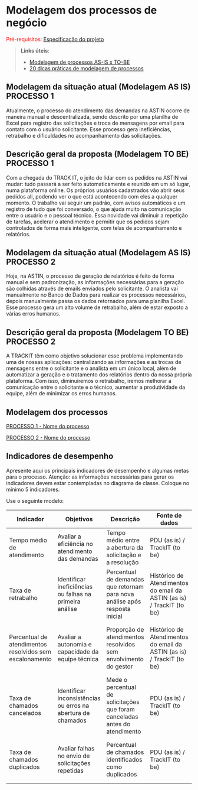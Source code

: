 # Modelagem dos processos de negócio

<span style="color:red">Pré-requisitos: <a href="02-Especificacao.md"> Especificação do projeto</a></span>

> **Links úteis**:
> - [Modelagem de processos AS-IS x TO-BE](https://dheka.com.br/modelagem-as-is-to-be/)
> - [20 dicas práticas de modelagem de processos](https://dheka.com.br/20-dicas-praticas-de-modelagem-de-processos/)

## Modelagem da situação atual (Modelagem AS IS) PROCESSO 1

Atualmente, o processo do atendimento das demandas na ASTIN ocorre de maneira manual e descentralizada, sendo descrito por uma planilha de Excel para registro das solicitações e troca de mensagens por email para contato com o usuário solicitante. Esse processo gera ineficiências, retrabalho e dificuldades no acompanhamento das solicitações.

## Descrição geral da proposta (Modelagem TO BE) PROCESSO 1

Com a chegada do TRACK IT, o jeito de lidar com os pedidos na ASTIN vai mudar: tudo passará a ser feito automaticamente e reunido em um só lugar, numa plataforma online. Os próprios usuários cadastrados vão abrir seus pedidos ali, podendo ver o que está acontecendo com eles a qualquer momento. O trabalho vai seguir um padrão, com avisos automáticos e um registro de tudo que foi conversado, o que ajuda muito na comunicação entre o usuário e o pessoal técnico. Essa novidade vai diminuir a repetição de tarefas, acelerar o atendimento e permitir que os pedidos sejam controlados de forma mais inteligente, com telas de acompanhamento e relatórios.

## Modelagem da situação atual (Modelagem AS IS) PROCESSO 2

Hoje, na ASTIN, o processo de geração de relatórios é feito de forma manual e sem padronização, as informações necessárias para a geração são colhidas através de emails enviados pelo solicitante. O analista vai manualmente no Banco de Dados para realizar os processos necessários, depois manualmente passa os dados retornados para uma planilha Excel. Esse processo gera um alto volume de retrabalho, além de estar exposto a várias erros humanos.

## Descrição geral da proposta (Modelagem TO BE) PROCESSO 2

A TRACKIT têm como objetivo solucionar esse problema implementando uma de nossas aplicações: centralizando as informações e as trocas de mensagens entre o solicitante e o analista em um único local, além de automatizar a geração e o tratamento dos relatórios dentro da nossa própria plataforma. Com isso, diminuiremos o retrabalho, iremos melhorar a comunicação entre o solicitante e o técnico, aumentar a produtividade da equipe, além de minimizar os erros humanos.

## Modelagem dos processos

[PROCESSO 1 - Nome do processo](./processes/fluxo-atendimento-demandas.md "Detalhamento do processo 1.")

[PROCESSO 2 - Nome do processo](./processes/processo-2-nome-do-processo.md "Detalhamento do processo 2.")


## Indicadores de desempenho

Apresente aqui os principais indicadores de desempenho e algumas metas para o processo. Atenção: as informações necessárias para gerar os indicadores devem estar contempladas no diagrama de classe. Coloque no mínimo 5 indicadores.

Use o seguinte modelo:

| **Indicador** | **Objetivos** | **Descrição** | **Fonte de dados** | **Fórmula de cálculo** |
| ---           | ---           | ---           | ---             | ---             |
| Tempo médio de atendimento | Avaliar a eficiência no atendimento das demandas | Tempo médio entre a abertura da solicitação e a resolução | PDU (as is) / TrackIT (to be) | soma dos tempos de atendimento / número de atendimentos |
| Taxa de retrabalho               | Identificar ineficiências ou falhas na primeira análise                      | Percentual de demandas que retornam para nova análise após resposta inicial | Histórico de Atendimentos do email da ASTIN (as is) / TrackIT (to be) | (nº de demandas reabertas / nº total de demandas) * 100                  |
| Percentual de atendimentos resolvidos sem escalonamento | Avaliar a autonomia e capacidade da equipe técnica                          | Proporção de atendimentos resolvidos sem envolvimento do gestor          | Histórico de Atendimentos do email da ASTIN (as is) / TrackIT (to be)  | (nº de atendimentos sem escalonamento / nº total de atendimentos) * 100 |
| Taxa de chamados cancelados        | Identificar inconsistências ou erros na abertura de chamados                | Mede o percentual de solicitações que foram canceladas antes do atendimento    | PDU (as is) / TrackIT (to be)    | (nº de chamados cancelados / nº total de chamados abertos) * 100             |
| Taxa de chamados duplicados        | Avaliar falhas no envio de solicitações repetidas                           | Percentual de chamados identificados como duplicados                            | PDU (as is) / TrackIT (to be)    | (nº de chamados duplicados / nº total de chamados abertos) * 100             |
